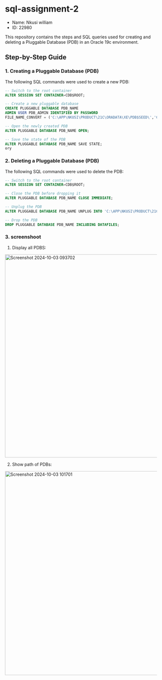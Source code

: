 # sql-assignment-2
- Name: Nkusi william
- ID: 22980

This repository contains the steps and SQL queries used for creating and deleting a Pluggable Database (PDB) in an Oracle 19c environment.

## Step-by-Step Guide

### 1. Creating a Pluggable Database (PDB)

The following SQL commands were used to create a new PDB:

```sql
-- Switch to the root container
ALTER SESSION SET CONTAINER=CDB$ROOT;

-- Create a new pluggable database
CREATE PLUGGABLE DATABASE PDB_NAME 
ADMIN USER PDB_ADMIN IDENTIFIED BY PASSWORD 
FILE_NAME_CONVERT = ('C:\APP\NKUSI\PRODUCT\21C\ORADATA\XE\PDB$SEED\','C:\APP\NKUSI\PRODUCT\21C\ORADATA\XE\PDB_NAME\');

-- Open the newly created PDB
ALTER PLUGGABLE DATABASE PDB_NAME OPEN;

-- Save the state of the PDB
ALTER PLUGGABLE DATABASE PDB_NAME SAVE STATE;
ory
```
### 2. Deleting a Pluggable Database (PDB)
The following SQL commands were used to delete the PDB:

```sql
-- Switch to the root container
ALTER SESSION SET CONTAINER=CDB$ROOT;

-- Close the PDB before dropping it
ALTER PLUGGABLE DATABASE PDB_NAME CLOSE IMMEDIATE;

-- Unplug the PDB
ALTER PLUGGABLE DATABASE PDB_NAME UNPLUG INTO 'C:\APP\NKUSI\PRODUCT\21C\ORADATA\XE\PDB_NAME.xml';

-- Drop the PDB
DROP PLUGGABLE DATABASE PDB_NAME INCLUDING DATAFILES;
```
### 3. screenshoot

1. Display all PDBS:
 
<img width="670" alt="Screenshot 2024-10-03 093702" src="https://github.com/user-attachments/assets/f4d27311-33d9-4dd9-a671-32dda1d4c1f5">

 2. Show path of PDBs:
<img width="673" alt="Screenshot 2024-10-03 101701" src="https://github.com/user-attachments/assets/6d2d8d3e-4273-489d-8a4b-7bc65acabbe4">



